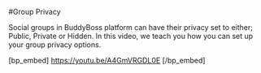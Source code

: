 #Group Privacy

Social groups in BuddyBoss platform can have their privacy set to either; Public, Private or Hidden. In this video, we teach you how you can set up your group privacy options.

[bp_embed] https://youtu.be/A4GmVRGDL0E [/bp_embed]